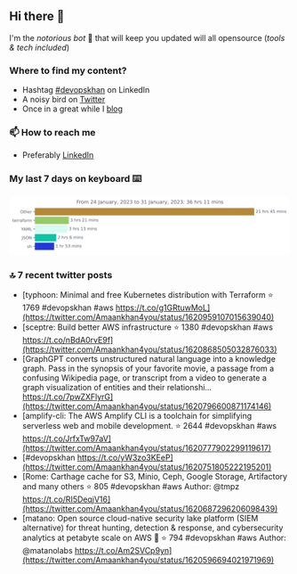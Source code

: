 <!--- [![Hits](https://hits.seeyoufarm.com/api/count/incr/badge.svg?url=https%3A%2F%2Fgithub.com%2Fakhan4u%2Fhit-counter&count_bg=%2379C83D&title_bg=%23555555&icon=&icon_color=%23E7E7E7&title=visits&edge_flat=false)](https://hits.seeyoufarm.com) --->

## Hi there 👋

I'm the _notorious bot_ 🤣 that will keep you updated will all opensource (_tools & tech included_) 

### Where to find my content?

* Hashtag [#devopskhan](https://www.linkedin.com/feed/hashtag/devopskhan) on LinkedIn
* A noisy bird on [Twitter](https://twitter.com/Amaankhan4you)
* Once in a great while I [blog](https://linuxparrot.netlify.app) 


### 📫 **How to reach me**

* Preferably [LinkedIn](https://www.linkedin.com/in/amaan-khan-linux-ninja)

### My last 7 days on keyboard ⌨️

<img src="https://github.com/akhan4u/akhan4u/blob/main/images/stat.svg" alt="Amaan's Wakatime Activity!"/>

### 🔝 7 recent twitter posts
<!-- DEVDOJO:START -->
- [typhoon: Minimal and free Kubernetes distribution with Terraform
⭐️ 1769
#devopskhan #aws
https://t.co/g1GRtuwMoL](https://twitter.com/Amaankhan4you/status/1620959107015639040)
- [sceptre: Build better AWS infrastructure
⭐️ 1380
#devopskhan #aws
https://t.co/nBdA0rvE9f](https://twitter.com/Amaankhan4you/status/1620868505032876033)
- [GraphGPT converts unstructured natural language into a knowledge graph. Pass in the synopsis of your favorite movie, a passage from a confusing Wikipedia page, or transcript from a video to generate a graph visualization of entities and their relationshi… https://t.co/7pwZXFlyrG](https://twitter.com/Amaankhan4you/status/1620796600871174146)
- [amplify-cli: The AWS Amplify CLI is a toolchain for simplifying serverless web and mobile development.
⭐️ 2644
#devopskhan #aws
https://t.co/JrfxTw97aV](https://twitter.com/Amaankhan4you/status/1620777902299119617)
- [#devopskhan https://t.co/yW3zo3KEeP](https://twitter.com/Amaankhan4you/status/1620751805222195201)
- [Rome: Carthage cache for S3, Minio, Ceph, Google Storage, Artifactory and many others 
⭐️ 805
#devopskhan #aws
Author: @tmpz
https://t.co/RI5DeqjV16](https://twitter.com/Amaankhan4you/status/1620687296206098439)
- [matano: Open source cloud-native security lake platform &lpar;SIEM alternative&rpar; for threat hunting, detection &amp; response, and cybersecurity analytics at petabyte scale on AWS 🦀
⭐️ 794
#devopskhan #aws
Author: @matanolabs
https://t.co/Am2SVCp9yn](https://twitter.com/Amaankhan4you/status/1620596694021971969)
<!-- DEVDOJO:END -->

<!-- ![Amaan's GitHub stats](https://github-readme-stats.vercel.app/api?username=akhan4u&count_private=true&show_icons=true&hide=contribs) -->
